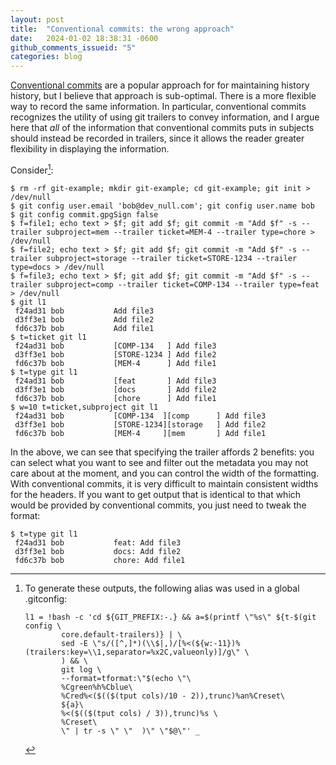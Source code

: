```yaml
---
layout: post
title:  "Conventional commits: the wrong approach"
date:   2024-01-02 18:38:31 -0600
github_comments_issueid: "5"
categories: blog
---
```


[Conventional commits](https://jekyllrb.com/docs/home) are a popular approach for
for maintaining history history, but I believe that approach is sub-optimal.
There is a more flexible way to record the same information.  In particular,
conventional commits recognizes the utility of using git trailers to convey
information, and I argue here that *all* of the information that conventional
commits puts in subjects should instead be recorded in trailers, since it
allows the reader greater flexibility in displaying the information.

Consider[^aliases]:

~~~~
$ rm -rf git-example; mkdir git-example; cd git-example; git init > /dev/null
$ git config user.email 'bob@dev_null.com'; git config user.name bob
$ git config commit.gpgSign false
$ f=file1; echo text > $f; git add $f; git commit -m "Add $f" -s --trailer subproject=mem --trailer ticket=MEM-4 --trailer type=chore > /dev/null
$ f=file2; echo text > $f; git add $f; git commit -m "Add $f" -s --trailer subproject=storage --trailer ticket=STORE-1234 --trailer type=docs > /dev/null
$ f=file3; echo text > $f; git add $f; git commit -m "Add $f" -s --trailer subproject=comp --trailer ticket=COMP-134 --trailer type=feat > /dev/null
$ git l1
 f24ad31 bob           Add file3
 d3ff3e1 bob           Add file2
 fd6c37b bob           Add file1
$ t=ticket git l1
 f24ad31 bob           [COMP-134   ] Add file3
 d3ff3e1 bob           [STORE-1234 ] Add file2
 fd6c37b bob           [MEM-4      ] Add file1
$ t=type git l1
 f24ad31 bob           [feat       ] Add file3
 d3ff3e1 bob           [docs       ] Add file2
 fd6c37b bob           [chore      ] Add file1
$ w=10 t=ticket,subproject git l1
 f24ad31 bob           [COMP-134  ][comp      ] Add file3
 d3ff3e1 bob           [STORE-1234][storage   ] Add file2
 fd6c37b bob           [MEM-4     ][mem       ] Add file1
~~~~

In the above, we can see that specifying the trailer affords 2 benefits:
you can select what you want to see and filter out the metadata you may
not care about at the moment, and you can control the width of the
formatting.  With conventional commits, it is very difficult to
maintain consistent widths for the headers.  If you want to get
output that is identical to that which would be provided by
conventional commits, you just need to tweak the format:

~~~~
$ t=type git l1
 f24ad31 bob           feat: Add file3
 d3ff3e1 bob           docs: Add file2
 fd6c37b bob           chore: Add file1
~~~~





[^aliases]: To generate these outputs, the following alias was used in a global .gitconfig:
    ~~~~
    l1 = !bash -c 'cd ${GIT_PREFIX:-.} && a=$(printf \"%s\" ${t-$(git config \
            core.default-trailers)} | \
            sed -E \"s/([^,]*)(\\$|,)/[%<(${w:-11})%(trailers:key=\\1,separator=%x2C,valueonly)]/g\" \
            ) && \
            git log \
            --format=tformat:\"$(echo \"\
            %Cgreen%h%Cblue\
            %Cred%<($(($(tput cols)/10 - 2)),trunc)%an%Creset\
            ${a}\
            %<($(($(tput cols) / 3)),trunc)%s \
            %Creset\
            \" | tr -s \" \"  )\" \"$@\"' _
    ~~~~
